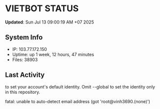 # VIETBOT STATUS
**Updated**: Sun Jul 13 09:00:19 AM +07 2025

## System Info
- IP: 103.77.172.150
- Uptime: up 1 week, 12 hours, 47 minutes
- Files: 38903

## Last Activity

to set your account's default identity.
Omit --global to set the identity only in this repository.

fatal: unable to auto-detect email address (got 'root@vinh3690.(none)')
